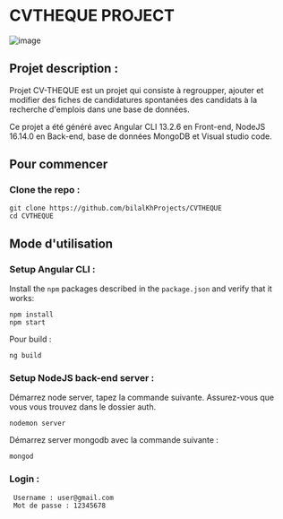 # CVTHEQUE PROJECT 

![image](https://user-images.githubusercontent.com/75738584/171199095-0424737b-847e-4728-a389-586f765edbc1.png)

## Projet description : 

Projet CV-THEQUE est un projet qui consiste à regroupper, ajouter et modifier des fiches de candidatures spontanées des candidats à la recherche d'emplois dans une base de données.

Ce projet a été généré avec Angular CLI 13.2.6 en Front-end, NodeJS 16.14.0 en Back-end, base de données MongoDB et Visual studio code.

## Pour commencer 

### Clone the repo :

```shell
git clone https://github.com/bilalKhProjects/CVTHEQUE
cd CVTHEQUE
```
## Mode d'utilisation 

### Setup Angular CLI :

Install the `npm` packages described in the `package.json` and verify that it works:

```shell
npm install
npm start
```
Pour build :

```shell
ng build
```

### Setup NodeJS back-end server :

Démarrez node server, tapez la commande suivante. Assurez-vous que vous vous trouvez dans le dossier auth.

```shell
nodemon server
```
Démarrez server mongodb avec la commande suivante :

```shell
mongod
```
### Login :

```shell
 Username : user@gmail.com 
 Mot de passe : 12345678
 ```


